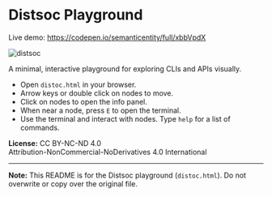 # Distsoc Playground

Live demo: https://codepen.io/semanticentity/full/xbbVpdX

![distsoc](https://github.com/user-attachments/assets/f5d98b55-de3c-4d59-bf3c-d11d37107e53)

A minimal, interactive playground for exploring CLIs and APIs visually.

- Open `distoc.html` in your browser.
- Arrow keys or double click on nodes to move.
- Click on nodes to open the info panel.
- When near a node, press `E` to open the terminal.
- Use the terminal and interact with nodes. Type `help` for a list of commands.

**License:** CC BY-NC-ND 4.0  
Attribution-NonCommercial-NoDerivatives 4.0 International

---

**Note:** This README is for the Distsoc playground (`distoc.html`). Do not overwrite or copy over the original file.
